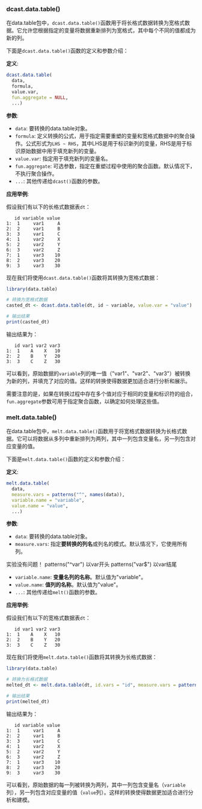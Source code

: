 ### dcast.data.table()
在data.table包中，`dcast.data.table()`函数用于将长格式数据转换为宽格式数据。它允许您根据指定的变量将数据重新排列为宽格式，其中每个不同的值都成为新的列。

下面是`dcast.data.table()`函数的定义和参数介绍：

**定义**:
```R
dcast.data.table(
  data,
  formula,
  value.var,
  fun.aggregate = NULL,
  ...)
```

**参数**:
- `data`: 要转换的data.table对象。
- `formula`: 定义转换的公式，用于指定需要重塑的变量和宽格式数据中的聚合操作。公式形式为`LHS ~ RHS`，其中LHS是用于标识新列的变量，RHS是用于标识原始数据中用于填充新列的变量。
- `value.var`: 指定用于填充新列的变量名。
- `fun.aggregate`: 可选参数，指定在重塑过程中使用的聚合函数。默认情况下，不执行聚合操作。
- `...`: 其他传递给`dcast()`函数的参数。

**应用举例**:

假设我们有以下的长格式数据表`dt`：

```
   id variable value
1:  1     var1     A
2:  2     var1     B
3:  3     var1     C
4:  1     var2     X
5:  2     var2     Y
6:  3     var2     Z
7:  1     var3    10
8:  2     var3    20
9:  3     var3    30
```

现在我们将使用`dcast.data.table()`函数将其转换为宽格式数据：

```R
library(data.table)

# 转换为宽格式数据
casted_dt <- dcast.data.table(dt, id ~ variable, value.var = "value")

# 输出结果
print(casted_dt)
```

输出结果为：

```
   id var1 var2 var3
1:  1    A    X   10
2:  2    B    Y   20
3:  3    C    Z   30
```

可以看到，原始数据的`variable`列的唯一值（"var1"、"var2"、"var3"）被转换为新的列，并填充了对应的值。这样的转换使得数据更加适合进行分析和展示。

需要注意的是，如果在转换过程中存在多个值对应于相同的变量和标识符的组合，`fun.aggregate`参数可用于指定聚合函数，以确定如何处理这些值。




### melt.data.table()
在data.table包中，`melt.data.table()`函数用于将宽格式数据转换为长格式数据。它可以将数据从多列中重新排列为两列，其中一列包含变量名，另一列包含对应变量的值。

下面是`melt.data.table()`函数的定义和参数介绍：

**定义**:
```R
melt.data.table(
  data,
  measure.vars = patterns("^", names(data)),
  variable.name = "variable",
  value.name = "value",
  ...)
```

**参数**:
- `data`: 要转换的data.table对象。
- `measure.vars`: 指定**要转换的列名**或列名的模式。默认情况下，它使用所有列。

实验没有问题！
patterns("^var") 以var开头
patterns("var$") 以var结尾

- `variable.name`: **变量名列的名称**。默认值为"variable"。
- `value.name`: **值列的名称**。默认值为"value"。
- `...`: 其他传递给`melt()`函数的参数。

**应用举例**:

假设我们有以下的宽格式数据表`dt`：

```
   id var1 var2 var3
1:  1    A    X   10
2:  2    B    Y   20
3:  3    C    Z   30
```

现在我们将使用`melt.data.table()`函数将其转换为长格式数据：

```R
library(data.table)

# 转换为长格式数据
melted_dt <- melt.data.table(dt, id.vars = "id", measure.vars = patterns("^var")) # 用到了正则表达式，快速提取以var开头的内容

# 输出结果
print(melted_dt)
```

输出结果为：

```
   id variable value
1:  1     var1     A
2:  2     var1     B
3:  3     var1     C
4:  1     var2     X
5:  2     var2     Y
6:  3     var2     Z
7:  1     var3    10
8:  2     var3    20
9:  3     var3    30
```

可以看到，原始数据的每一列被转换为两列，其中一列包含变量名（`variable`列），另一列包含对应变量的值（`value`列）。这样的转换使得数据更加适合进行分析和建模。